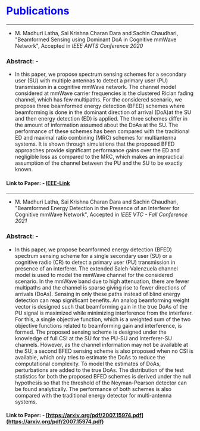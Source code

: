 # <span style="color:Blue;">Publications</span>
---
- M. Madhuri Latha, Sai Krishna Charan Dara and Sachin Chaudhari, "Beamformed Sensing using Dominant DoA in Cognitive mmWave Network", Accepted in *IEEE ANTS Conference 2020*

### Abstract: -
* In this paper, we propose spectrum sensing schemes for a secondary user (SU) with multiple antennas to detect a primary user (PU) transmission in a cognitive mmWave network. The channel model considered at mmWave carrier frequencies is the clustered Rician fading channel, which has few multipaths. For the considered scenario, we propose three beamformed energy detection (BFED) schemes where beamforming is done in the dominant direction of arrival (DoA)at the SU and then energy detection (ED) is applied. The three schemes differ in the amount of information assumed about the DoAs at the SU. The performance of these schemes has been compared with the traditional ED and maximal ratio combining (MRC) schemes for multiantenna systems. It is shown through simulations that the proposed BFED approaches provide significant performance gains over the ED and negligible loss as compared to the MRC, which makes an impractical assumption of the channel between the PU and the SU to be exactly known.
#### Link to Paper: - [IEEE-Link](https://ieeexplore.ieee.org/abstract/document/9342783?casa_token=tWckYdTKtgUAAAAA:NPZy7HRaZ-BmAre9Zz6-7cOHFq7T3veCnYNhvtxLeHw4zJv1ow8a0UuEQbvTdGmDGs0SBiqtOE4j)
___

- M. Madhuri Latha, Sai Krishna Charan Dara and Sachin Chaudhari, "Beamformed Energy Detection in the Presence of an Interferer for Cognitive mmWave Network", Accepted in *IEEE VTC - Fall Conference 2021* 

### Abstract: -
* In this paper, we propose beamformed energy detection (BFED) spectrum sensing scheme for a single secondary user (SU) or a cognitive radio (CR) to detect a primary user (PU) transmission in presence of an interferer. The extended Saleh-Valenzuela channel model is used to model the mmWave channel for the considered scenario. In the mmWave band due to high attenuation, there are fewer multipaths and the channel is sparse giving rise to fewer directions of arrivals (DoAs). Sensing in only these paths instead of blind energy detection can reap significant benefits. An analog beamforming weight vector is designed such that beamforming gain in the true DoAs of the PU signal is maximized while minimizing interference from the interferer.  For this, a single objective function, which is a weighted sum of the two objective functions related to beamforming gain and interference, is formed. The proposed sensing scheme is designed under the knowledge of full CSI at the SU for the PU-SU and Interferer-SU channels. However, as the channel information may not be available at the SU, a second BFED sensing scheme is also proposed when no CSI is available, which only tries to estimate the DoAs to reduce the computational complexity. To model the estimates of DoAs, perturbations are added to the true DoAs. The distribution of the test statistics for both the proposed BFED schemes is derived under the null hypothesis so that the threshold of the Neyman-Pearson detector can be found analytically. The performance of both schemes is also compared with the traditional energy detector for multi-antenna systems.
#### Link to Paper: - [https://arxiv.org/pdf/2007.15974.pdf](https://arxiv.org/pdf/2007.15974.pdf)
